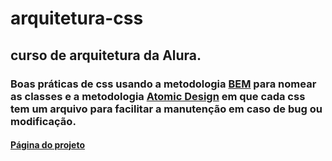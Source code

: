 # arquitetura-css

## curso de arquitetura da Alura. 


### Boas práticas de css usando a metodologia <a href="https://medium.com/trainingcenter/bem-em-5min-f5c80fd23439">BEM</a> para nomear as classes e a metodologia <a href="https://medium.com/pretux/atomic-design-o-que-%C3%A9-como-surgiu-e-sua-import%C3%A2ncia-para-a-cria%C3%A7%C3%A3o-do-design-system-e3ac7b5aca2c">Atomic Design</a> em que cada css tem um arquivo para facilitar a manutenção em caso de bug ou modificação. 

#### <a href="">Página do projeto</a>
